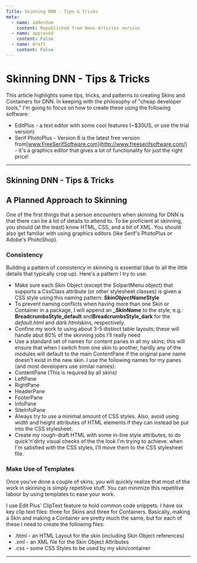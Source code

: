 ```yaml
---
Title: Skinning DNN - Tips & Tricks
meta:
  - name: addendum
    content: Republished from News Articles version
  - name: approved
    content: False
  - name: draft
    content: False
---
```

# Skinning DNN - Tips & Tricks


This article highlights some tips, tricks, and patterns to creating Skins and Containers for DNN. In keeping with the philosophy of "cheap developer tools," I'm going to focus on how to create these using the following software:


- EditPlus - a text editor with some cool features (~$30US, or use the trial version)
- Serif PhotoPlus - Version 6 is the latest free version from[www.FreeSerifSoftware.com](http://www.freeserifsoftware.com/) - it's a graphics editor that gives a lot of functionality for just the right price!


---
## Skinning DNN - Tips & Tricks

## A Planned Approach to Skinning


One of the first things that a person encounters when skinning for DNN is that there can be a lot of details to attend to. To be proficient at skinning, you should (at the least) know HTML, CSS, and a bit of XML. You should also get familiar with using graphics editors (like Serif's PhotoPlus or Adobe's PhotoShop).


### Consistency


Building a pattern of consistency in skinning is essential (due to all the little details that typically crop up). Here's a pattern I try to use:


- Make sure each Skin Object (except the SolpartMenu object) that supports a CssClass attribute (or other stylesheet classes) is given a CSS style using this naming pattern: ***SkinObjectName*Style**
 - To prevent naming conflicts when having more than one Skin or Container in a package, I will append an ***\_SkinName*** to the style; e.g.: **BreadcrumbsStyle\_default** and**BreadcrumbsStyle\_dark** for the *default.html* and *dark.html*skins, respectively.
- Confine my work to using about 3-5 distinct table layouts; these will handle abut 80% of the skinning jobs I'll really need
- Use a standard set of names for content panes in all my skins; this will ensure that when I switch from one skin to another, hardly any of the modules will default to the main ContentPane if the original pane name doesn't exist in the new skin. I use the following names for my panes (and most developers use similar names):      
 - ContentPane (This is required by all skins)
 - LeftPane
 - RightPane
 - HeaderPane
 - FooterPane
 - InfoPane
 - SiteInfoPane
- Always try to use a minimal amount of CSS styles. Also, avoid using width and height attributes of HTML elements if they can instead be put into the CSS stylesheet.
- Create my rough-draft HTML with some in-line style attributes, to do quick'n'dirty visual checks of the the look I'm trying to achieve. when I'm satisfied with the CSS styles, I'll move them to the CSS stylesheet file.


### Make Use of Templates


Once you've done a couple of skins, you will quickly realize that most of the work in skinning is simply repetitive stuff. You can minimize this repetitive labour by using templates to ease your work.



I use Edit Plus' ClipText feature to hold common code snippets. I have six key clip text files: three for Skins and three for Containers. Basically, making a Skin and making a Container are pretty much the same, but for each of these I need to create the following files:


- .html - an HTML Layout for the skin (including Skin Object references)
- .xml - an XML file for the Skin Object Attributes
- .css - some CSS Styles to be used by my skin/container


<script src="/DesktopModules/itcMetaPost/js/mg.js" type="text/javascript"></script>


---
